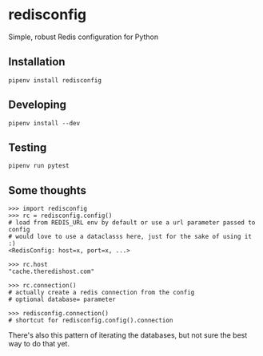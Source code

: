 # redisconfig

Simple, robust Redis configuration for Python

## Installation

```
pipenv install redisconfig
```

## Developing

```
pipenv install --dev
```

## Testing

```
pipenv run pytest
```

## Some thoughts

```
>>> import redisconfig
>>> rc = redisconfig.config()
# load from REDIS_URL env by default or use a url parameter passed to config
# would love to use a dataclasss here, just for the sake of using it :)
<RedisConfig: host=x, port=x, ...>

>>> rc.host
"cache.theredishost.com"

>>> rc.connection()
# actually create a redis connection from the config
# optional database= parameter

>>> redisconfig.connection()
# shortcut for redisconfig.config().connection
```

There's also this pattern of iterating the databases, but not sure the best way to do that yet.
